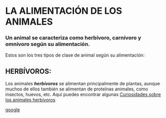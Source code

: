 # LA ALIMENTACIÓN DE LOS ANIMALES #
### Un animal se caracteriza como herbívoro, carnívoro y omnívoro según su alimentación. ####
Estos son los tres tipos de clase de animal según su alimentación:
## HERBÍVOROS: ##
Los animales ***herbívoros*** se alimentan principalmente de plantas, aunque muchos de ellos también se alimentan de proteïnas animales, como insectos, huevos, etc. 
Aquí puedes encontrar algunas [Curiosidades sobre los animales herbívoros](https://www.expertoanimal.com/animales-herbivoros-ejemplos-y-curiosidades-21074.html)

[google](https://google.com)
